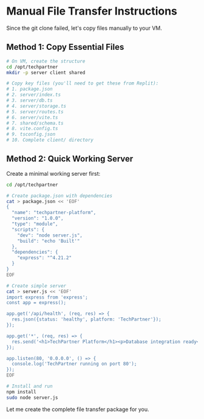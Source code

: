 # Manual File Transfer Instructions

Since the git clone failed, let's copy files manually to your VM.

## Method 1: Copy Essential Files

```bash
# On VM, create the structure
cd /opt/techpartner
mkdir -p server client shared

# Copy key files (you'll need to get these from Replit):
# 1. package.json
# 2. server/index.ts
# 3. server/db.ts
# 4. server/storage.ts
# 5. server/routes.ts
# 6. server/vite.ts
# 7. shared/schema.ts
# 8. vite.config.ts
# 9. tsconfig.json
# 10. Complete client/ directory
```

## Method 2: Quick Working Server

Create a minimal working server first:

```bash
cd /opt/techpartner

# Create package.json with dependencies
cat > package.json << 'EOF'
{
  "name": "techpartner-platform",
  "version": "1.0.0",
  "type": "module",
  "scripts": {
    "dev": "node server.js",
    "build": "echo 'Built'"
  },
  "dependencies": {
    "express": "^4.21.2"
  }
}
EOF

# Create simple server
cat > server.js << 'EOF'
import express from 'express';
const app = express();

app.get('/api/health', (req, res) => {
  res.json({status: 'healthy', platform: 'TechPartner'});
});

app.get('*', (req, res) => {
  res.send('<h1>TechPartner Platform</h1><p>Database integration ready</p>');
});

app.listen(80, '0.0.0.0', () => {
  console.log('TechPartner running on port 80');
});
EOF

# Install and run
npm install
sudo node server.js
```

Let me create the complete file transfer package for you.